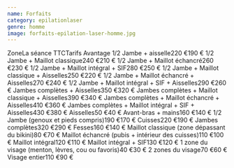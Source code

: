 ```yaml
---
name: Forfaits
category: epilationlaser
genre: homme
image: forfaits-epilation-laser-homme.jpg
---
```


<div class="grid grid-cols-12 gap-4 sm:text-base text-sm  max-w-[850px] text-center border border-black px-6 sm:px-12 py-8 mx-auto">
<span class="font-bold text-left col-span-6">Zone</span><span class="font-bold col-span-3">La séance TTC</span><span class="font-bold col-span-3">Tarifs Avantage</span>
<span class="text-left">1/2 Jambe + aisselle</span><span>220 €</span><span>190 €</span>
<span class="text-left">1/2 Jambe + Maillot classique</span><span>240 €</span><span>210 €</span>
<span  class="text-left">1/2 Jambe + Maillot échancré</span><span>260 €</span><span>230 €</span>
<span  class="text-left">1/2 Jambe + Maillot intégral + SIF</span><span>280 €</span><span>250 €</span>
<span  class="text-left">1/2 Jambe + Maillot classique + Aisselles</span><span>250 €</span><span>220 €</span>
<span  class="text-left">1/2 Jambe + Maillot échancré + Aisselles</span><span>270 €</span><span>240 €</span>
<span  class="text-left">1/2 Jambe + Maillot intégral + SIF + Aisselles</span><span>290 €</span><span>260 €</span>
<span  class="text-left">Jambes complètes + Aisselles</span><span>350 €</span><span>320 €</span>
<span  class="text-left">Jambes complètes + Maillot classique + Aisselles</span><span>390 €</span><span>340 €</span>
<span  class="text-left">Jambes complètes + Maillot échancré + Aisselles</span><span>410 €</span><span>360 €</span>
<span  class="text-left">Jambes complètes + Maillot intégral + SIF + Aisselles</span><span>430 €</span><span>380 €</span>
<span class="text-left">Aisselles</span><span>50 €</span><span>40 €</span>
<span class="text-left">Avant-bras + mains</span><span>160 €</span><span>140 €</span>
<span class="text-left">1/2 Jambe (genoux et pieds compris)</span><span>190 €</span><span>170 €</span>
<span class="text-left">Cuisses</span><span>220 €</span><span>190 €</span>
<span class="text-left">Jambes complètes</span><span>320 €</span><span>290 €</span>
<span class="text-left">Fesses</span><span>160 €</span><span>140 €</span>
<span class="text-left">Maillot classique (zone dépassant du bikini)</span><span>80 €</span><span>70 €</span>
<span class="text-left">Maillot échancré (pubis + intérieur des cuisses)</span><span>110 €</span><span>100 €</span>
<span class="text-left">Maillot intégral</span><span>120 €</span><span>110 €</span>
<span class="text-left">Maillot intégral + SIF</span><span>130 €</span><span>120 €</span>
<span class="text-left">1 zone du visage (menton, lèvres, cou ou favoris)</span><span>40 €</span><span>30 €</span>
<span class="text-left">2 zones du visage</span><span>70 €</span><span>60 €</span>
<span class="text-left">Visage entier</span><span>110 €</span><span>90 €</span>
</div>
